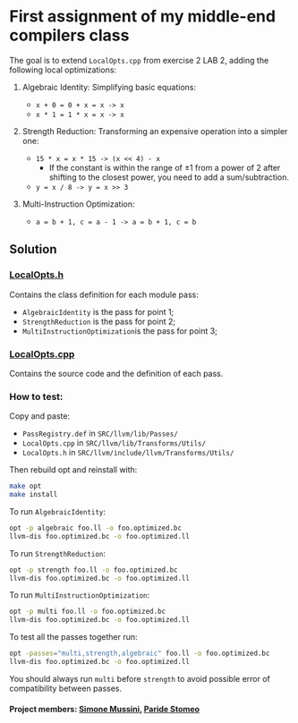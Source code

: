 # First assignment of my middle-end compilers class

The goal is to extend `LocalOpts.cpp` from exercise 2 LAB 2, adding the following local optimizations:

1. Algebraic Identity: Simplifying basic equations:
    - `x + 0 = 0 + x = x -> x`
    - `x * 1 = 1 * x = x -> x`

2. Strength Reduction: Transforming an expensive operation into a simpler one:
    - `15 * x = x * 15 -> (x << 4) - x`
      - If the constant is within the range of ±1 from a power of 2 after shifting to the closest power, you need to add a sum/subtraction.
    - `y = x / 8 -> y = x >> 3`

3. Multi-Instruction Optimization:
    - `a = b + 1, c = a - 1 -> a = b + 1, c = b`


## Solution

### [LocalOpts.h](https://github.com/simomux/LLVM_17/blob/testing/TEST/Assignment1/LocalOpts.h)

Contains the class definition for each module pass:

- `AlgebraicIdentity` is the pass for point 1;
- `StrengthReduction` is the pass for point 2;
- `MultiInstructionOptimization`is the pass for point 3;

### [LocalOpts.cpp](https://github.com/simomux/LLVM_17/blob/testing/TEST/Assignment1/LocalOpts.cpp)

Contains the source code and the definition of each pass.

### How to test:

Copy and paste:

- `PassRegistry.def` in `SRC/llvm/lib/Passes/`
- `LocalOpts.cpp` in `SRC/llvm/lib/Transforms/Utils/`
- `LocalOpts.h` in `SRC/llvm/include/llvm/Transforms/Utils/`

Then rebuild opt and reinstall with:

```Bash
make opt
make install
```

To run `AlgebraicIdentity`:

```Bash
opt -p algebraic foo.ll -o foo.optimized.bc
llvm-dis foo.optimized.bc -o foo.optimized.ll
```

To run `StrengthReduction`:

```Bash
opt -p strength foo.ll -o foo.optimized.bc
llvm-dis foo.optimized.bc -o foo.optimized.ll
```

To run `MultiInstructionOptimization`:

```Bash
opt -p multi foo.ll -o foo.optimized.bc
llvm-dis foo.optimized.bc -o foo.optimized.ll
```

To test all the passes together run:

```Bash
opt -passes="multi,strength,algebraic" foo.ll -o foo.optimized.bc 
llvm-dis foo.optimized.bc -o foo.optimized.ll
```

You should always run `multi` before `strength` to avoid possible error of compatibility between passes.

#### Project members: [Simone Mussini](https://github.com/simomux), [Paride Stomeo](https://github.com/paridestomeo)